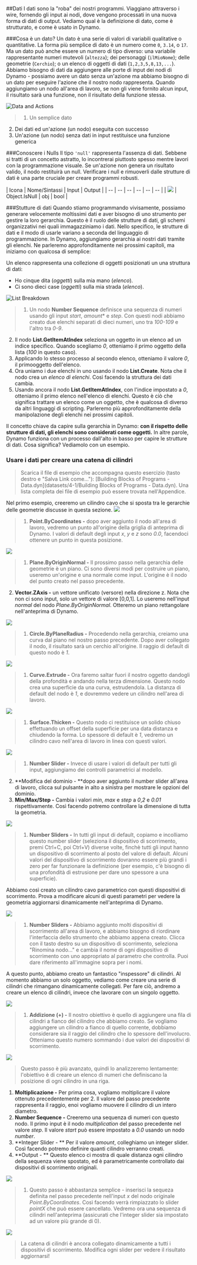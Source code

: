 ##Dati
I dati sono la "roba" dei nostri programmi. Viaggiano attraverso i wire, fornendo gli input ai nodi, dove vengono processati in una nuova forma di dati di output. Vediamo qual è la definizione di dato, come è strutturato, e come è usato in Dynamo.

###Cosa è un dato?
Un dato è una serie di valori di variabili qualitative o quantitative. La forma più semplice di dato è un numero come ```0```, ```3.14```, o ```17```. Ma un dato può anche essere un numero di tipo diverso: una variabile rappresentante numeri mutevoli (```altezza```); dei personaggi (```ilMioNome```); delle geometrie (```Cerchio```); o un elenco di oggetti di dati (```1,2,3,5,8,13,...```). Abbiamo bisogno di dati da aggiungere alle porte di input dei nodi di Dynamo - possiamo avere un dato senza un'azione ma abbiamo bisogno di un dato per eseguire l'azione che il nostro nodo rappresenta. Quando aggiungiamo un nodo all'area di lavoro, se non gli viene fornito alcun input, il risultato sarà una funzione, non il risultato della funzione stessa.

![Data and Actions](images/4-1/00-DataAndActions.png)

> 1. Un semplice dato
2. Dei dati ed un'azione (un nodo) eseguita con successo
3. Un'azione (un nodo) senza dati in input restituisce una funzione generica

###Conoscere i Nulls
Il tipo ```'null'``` rappresenta l'assenza di dati. Sebbene si tratti di un concetto astratto, lo incontrerai piuttosto spesso mentre lavori con la programmazione visuale. Se un'azione non genera un risultato valido, il nodo restituirà un null. Verificare i null e rimuoverli dalle strutture di dati è una parte cruciale per creare programmi robusti.

| Icona | Nome/Sintassi | Input | Output |
| -- | -- | -- | -- | -- | -- |
| ![](../images/icons/DSCore-Object-IsNull-Large.png) | Object.IsNull | obj | bool |

###Stutture di dati
Quando stiamo programmando vivisamente, possiamo generare velocemente moltissimi dati e aver bisogno di uno strumento per gestire la loro gerarchia. Questo è il ruolo delle strutture di dati, gli schemi organizzativi nei quali immagazziniamo i dati. Nello specifico, le strutture di dati e il modo di usarle variano a seconda del linguaggio di programmazione. In Dynamo, aggiungiamo gerarchia ai nostri dati tramite gli elenchi. Ne parleremo approfonditamente nei prossimi capitoli, ma iniziamo con qualcosa di semplice:

Un elenco rappresenta una collezione di oggetti posizionati un una struttura di dati:
* Ho cinque dita (*oggetti*) sulla mia mano (*elenco*).
* Ci sono dieci case (*oggetti*) sulla mia strada (*elenco*).

![List Breakdown](images/4-1/01-ListBreakdown.png)

> 1. Un nodo **Number Sequence** definisce una sequenza di numeri usando gli input *start*, *amount** e *step*. Con questi nodi abbiamo creato due elenchi separati di dieci numeri, uno tra *100-109* e l'altro tra *0-9*.
2. Il nodo **List.GetItemAtIndex** seleziona un oggetto in un elenco ad un indice specifico. Quando scegliamo *0*, otteniamo il primo oggetto della lista (*100* in questo caso).
3. Applicando lo stesso processo al secondo elenco, otteniamo il valore *0*, il primooggetto dell'elenco.
4. Ora uniamo i due elenchi in uno usando il nodo **List.Create**. Nota che il nodo crea un *elenco di elenchi*. Così facendo la struttura dei dati cambia.
5. Usando ancora il nodo **List.GetItemAtIndex**, con l'indice impostato a *0*, otteniamo il primo elenco nell'elenco di elenchi. Questo è ciò che significa trattare un elenco come un oggetto, che è qualcosa di diverso da altri linguaggi di scripting. Parleremo più approfonditamente della manipolazione degli elenchi nei prossimi capitoli.

Il concetto chiave da capire sulla gerarchia in Dynamo: **con il rispetto delle strutture di dati, gli elenchi sono considerati come oggetti.** In altre parole, Dynamo funziona con un processo dall'alto in basso per capire le strutture di dati. Cosa significa? Vediamolo con un esempio. 

### Usare i dati per creare una catena di cilindri
>Scarica il file di esempio che accompagna questo esercizio (tasto destro e "Salva Link come..."): [Building Blocks of Programs - Data.dyn](datasets/4-1/Building Blocks of Programs - Data.dyn). Una lista completa dei file di esempio può essere trovata nell'Appendice.

Nel primo esempio, creeremo un cilindro cavo che si sposta tra le gerarchie delle geometrie discusse in questa sezione. 
![](images/4-1/1.png)
> 1. **Point.ByCoordinates -** dopo aver aggiunto il nodo all'area di lavoro, vedremo un punto all'origine della griglia di anteprima di Dynamo. I valori di default degli input *x*, *y* e *z* sono *0.0*, facendoci ottenere un punto in questa posizione.

![](images/4-1/2.png)
> 1. **Plane.ByOriginNormal -** Il prossimo passo nella gerarchia delle geometrie è un piano. Ci sono diversi modi per costruire un piano, useremo un'origine e una normale come input. L'origine è il nodo del punto creato nel passo precedente.
2. **Vector.ZAxis -** un vettore unificato (versore) nella direzione z. Nota che non ci sono input, solo un vettore di valore [0,0,1]. Lo useremo nell'input *normal* del nodo *Plane.ByOriginNormal*. Otteremo un piano rettangolare nell'anteprima di Dynamo.

![](images/4-1/3.png)
> 1. **Circle.ByPlaneRadius -** Procedendo nella gerarchia, creiamo una curva dal piano nel nostro passo precedente. Dopo aver collegato il nodo, il risultato sarà un cerchio all'origine. Il raggio di default di questo nodo è *1*.

![](images/4-1/4.png)
> 1. **Curve.Extrude -** Ora faremo saltar fuori il nostro oggetto dandogli della profondità e andando nella terza dimensione. Questo nodo crea una superficie da una curva, estrudendola. La distanza di default del nodo è *1*, e dovremmo vedere un cilindro nell'area di lavoro.

![](images/4-1/5.png)
> 1. **Surface.Thicken -** Questo nodo ci restituisce un solido chiuso effettuando un offset della superficie per una data distanza e chiudendo la forma. Lo spessore di default è *1*, vedremo un cilindro cavo nell'area di lavoro in linea con questi valori.

![](images/4-1/6.png)
> 1. **Number Slider -** Invece di usare i valori di default per tutti gli input, aggiungiamo dei controlli parametrici al modello.
2. **Modifica del dominio - **dopo aver aggiunto il number slider all'area di lavoro, clicca sul pulsante in alto a sinistra per mostrare le opzioni del dominio.
3. **Min/Max/Step -** Cambia i valori *min*, *max* e *step* a *0*,*2* e *0.01* rispettivamente. Così facendo potremo controllare la dimensione di tutta la geometria.

![](images/4-1/7.png)
> 1. **Number Sliders -** In tutti gli input di default, copiamo e incolliamo questo number slider (seleziona il dispositivo di scorrimento, premi Ctrl+C, poi Ctrl+V) diverse volte, finchè tutti gli input hanno un dispositivo di scorrimento al posto del valore di default. Alcuni valori del dispositivo di scorrimento dovranno essere più grandi i zero per far funzionare la definizione (per esempio, c'è bisogno di una profondità di estrusione per dare uno spessore a una superficie).

Abbiamo così creato un cilindro cavo parametrico con questi dispositivi di scorrimento. Prova a modificare alcuni di questi parametri per vedere la geometria aggiornarsi dinamicamente nell'anteprima di Dynamo.

![](images/4-1/8.png)
> 1. **Number Sliders -** Abbiamo aggiunto molti dispositivi di scorrimento all'area di lavoro, e abbiamo bisogno di riordinare l'interfaccia dello strumento che abbiamo appena creato. Clicca con il tasto destro su un dispositivo di scorrimento, seleziona "Rinomina nodo..." e cambia il nome di ogni dispositivo di scorrimento con uno appropriato al parametro che controlla. Puoi dare riferimento all'immagine sopra per i nomi.

A questo punto, abbiamo creato un fantastico "inspessore" di cilindri. Al momento abbiamo un solo oggetto, vediamo come creare una serie di cilindri che rimangano dinamicamente collegati. Per fare ciò, andremo a creare un elenco di cilindri, invece che lavorare con un singolo oggetto.

![](images/4-1/9.png)
> 1. **Addizione (+) -** Il nostro obiettivo è quello di aggiungere una fila di cilindri a fianco del cilindro che abbiamo creato. Se vogliamo aggiungere un cilindro a fianco di quello corrente, dobbiamo considerare sia il raggio del cilindro che lo spessore dell'involucro. Otteniamo questo numero sommando i due valori dei dispositivi di scorrimento.

![](images/4-1/10.png)
> Questo passo è più avanzato, quindi lo analizzeremo lentamente: l'obiettivo è di creare un elenco di numeri che definiscano la posizione di ogni cilindro in una riga.
1. **Moltiplicazione -** Per prima cosa, vogliamo moltiplicare il valore ottenuto precedentemente per 2. Il valore del passo precedente rappresenta il raggio, enoi vogliamo muovere il cilindro di un intero diametro. 
2. **Number Sequence -** Creeremo una sequenza di numeri con questo nodo. Il primo input è il nodo *multiplication* del passo precedente nel valore *step*. Il valore *start* può essere impostato a *0.0* usando un nodo *number*.
3.  **Integer Slider - ** Per il valore *amount*, colleghiamo un integer slider. Così facendo potremo definire quanti cilindro verranno creati.
4. **Output - ** Questo elenco ci mostra di quale distanza ogni cilindro della sequenza viene spostato, ed è parametricamente controllato dai dispositivi di scorrimento originali.

![](images/4-1/11.png)
> 1. Questo passo è abbastanza semplice - inserisci la sequeza definita nel passo precedente nell'input *x* del nodo originale *Point.ByCoordinates*. Così facendo verrà rimpiazzato lo slider *pointX* che può essere cancellato. Vedremo ora una sequenza di cilindri nell'anteprima (assicurati che l'integer slider sia impostato ad un valore più grande di 0).

![](images/4-1/12.png)
> La catena di cilindri è ancora collegato dinamicamente a tutti i dispositivi di scorrimento. Modifica ogni slider per vedere il risultato aggiornarsi!

